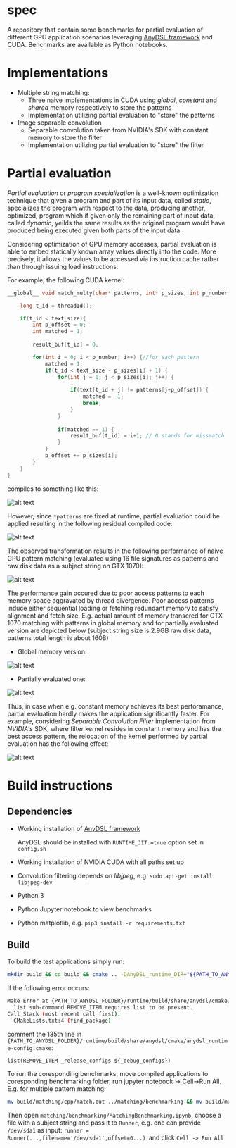 # spec
A repository that contain some benchmarks for partial evaluation of different GPU application scenarios leveraging [AnyDSL framework](https://anydsl.github.io/ "AnyDSL project") and CUDA. Benchmarks are available as Python notebooks.

# Implementations
* Multiple string matching:
  * Three naive implementations in CUDA using *global*, *constant* and *shared* memory respectively to store the patterns
  * Implementation utilizing partial evaluation to "store" the patterns
 * Image separable convolution
   * Separable convolution taken from NVIDIA's SDK with constant memory to store the filter
   * Implementation utilizing partial evaluation to "store" the filter
   
 # Partial evaluation
 *Partial evaluation* or *program specialization* is a well-known optimization technique that given a program and part of its input data, called *static*, specializes the program with respect to the data, producing another, optimized, program which if given only the remaining part of input data, called *dynamic*, yeilds the same results as the original program would have produced being executed given both parts of the input data.

Considering optimization of GPU memory accesses, partial evaluation is able to embed statically known array values directly into the code. More precisely, it allows the values to be accessed via instruction cache rather than through issuing load instructions.

For example, the following CUDA kernel:

```C
__global__ void match_multy(char* patterns, int* p_sizes, int p_number, char* text, long text_size, char* result_buf) {

    long t_id = threadId();

    if(t_id < text_size){
        int p_offset = 0;
        int matched = 1;
        
        result_buf[t_id] = 0;

        for(int i = 0; i < p_number; i++) {//for each pattern
            matched = 1;
            if(t_id < text_size - p_sizes[i] + 1) {
                for(int j = 0; j < p_sizes[i]; j++) {
                
                    if(text[t_id + j] != patterns[j+p_offset]) {
                        matched = -1;
                        break;
                    }
                } 
            
                if(matched == 1) {
                    result_buf[t_id] = i+1; // 0 stands for missmatch
                }
            }
            p_offset += p_sizes[i];
        }             
    }
}
```
compiles to something like this:

![alt text](https://i.ibb.co/7Y8xzWm/Screenshot-from-2020-02-18-23-21-18.png)

However, since ```*patterns``` are fixed at runtime, partial evaluation could be applied resulting in the following residual compiled code:

![alt text](https://i.ibb.co/s2pQnqF/Screenshot-from-2020-02-18-23-28-54.png)

The observed transformation results in the following performance of naive GPU pattern matching (evaluated using 16 file signatures as patterns and raw disk data as a subject string on GTX 1070):

![alt text](https://i.ibb.co/zsMSSgp/Screenshot-from-2020-02-10-00-08-30.png)

The performance gain occured due to poor access patterns to each memory space aggravated by thread divergence. Poor access patterns induce either sequential loading or fetching redundant memory to satisfy alignment and fetch size. E.g. actual amount of memory transered for GTX 1070 matching with patterns in global memory and for partially evaluated version are depicted below (subject string size is 2.9GB raw disk data, patterns total length is about 160B) 

* Global memory version:

![alt text](https://i.ibb.co/qsr6hGy/Bbis3h-Bn-2-Q.jpg)

* Partially evaluated one:

![alt text](https://i.ibb.co/RDCFWqc/GXT6x7-MJ4p-Q.jpg)

Thus, in case when e.g. constant memory achieves its best perforamance, partial evaluation hardly makes the application significantly faster. For example, considering *Separable Convolution Filter* implementation from *NVIDIA's* SDK, where filter kernel resides in constant memory and has the best access pattern, the relocation of the kernel performed by partial evaluation has the following effect:

![alt text](https://i.ibb.co/J7yHSHr/Screenshot-from-2020-02-19-20-55-26.png)


# Build instructions

## Dependencies
* Working installation of [AnyDSL framework](https://github.com/AnyDSL/anydsl)

   AnyDSL should be installed with ```RUNTIME_JIT:=true``` option set in ```config.sh```
* Working installation of NVIDIA CUDA with all paths set up
* Convolution filtering depends on *libjpeg*, e.g. ```sudo apt-get install libjpeg-dev```
* Python 3
* Python Jupyter notebook to view benchmarks
* Python matplotlib, e.g. ```pip3 install -r requirements.txt```

## Build
To build the test applications simply run:
```Bash
mkdir build && cd build && cmake .. -DAnyDSL_runtime_DIR="${PATH_TO_ANYDSL_FOLDER}/runtime/build/share/anydsl/cmake/" && make
```
If the following error occurs:
```Bash
Make Error at {PATH_TO_ANYDSL_FOLDER}/runtime/build/share/anydsl/cmake/anydsl_runtime-config.cmake:135 (list):
  list sub-command REMOVE_ITEM requires list to be present.
Call Stack (most recent call first):
  CMakeLists.txt:4 (find_package)
```
comment the 135th line in ```{PATH_TO_ANYDSL_FOLDER}/runtime/build/share/anydsl/cmake/anydsl_runtime-config.cmake```:

```list(REMOVE_ITEM _release_configs ${_debug_configs})```

To run the coresponding benchmarks, move compiled applications to coresponding benchmarking folder, run jupyter notebook -> Cell->Run All. E.g. for multiple pattern matching:

```Bash
mv build/matching/cpp/match.out ../matching/benchmarking && mv build/matching/impala/match_spec.out ../matching/benchmarking
```
Then open ```matching/benchmarking/MatchingBenchmarking.ipynb```, choose a file with a subject string and pass it to ```Runner```, e.g. one can provide ```/dev/sda1``` as input: ```runner = Runner(...,filename='/dev/sda1',offset=0...)
 ```and click ```Cell -> Run All```
